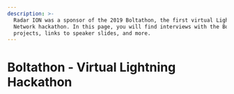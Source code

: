 ```yaml
---
description: >-
  Radar ION was a sponsor of the 2019 Boltathon, the first virtual Lightning
  Network hackathon. In this page, you will find interviews with the Boltathon
  projects, links to speaker slides, and more.
---
```


# Boltathon - Virtual Lightning Hackathon

